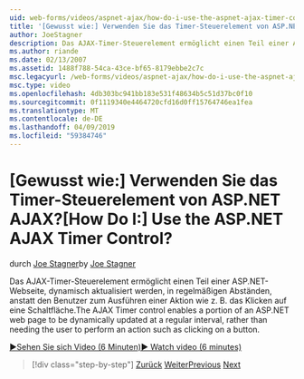 ```yaml
---
uid: web-forms/videos/aspnet-ajax/how-do-i-use-the-aspnet-ajax-timer-control
title: '[Gewusst wie:] Verwenden Sie das Timer-Steuerelement von ASP.NET AJAX? | Microsoft-Dokumentation'
author: JoeStagner
description: Das AJAX-Timer-Steuerelement ermöglicht einen Teil einer ASP.NET-Webseite in regelmäßigen Abständen, dynamisch aktualisiert werden anstatt der Benutzers zur Ausführung einer ein...
ms.author: riande
ms.date: 02/13/2007
ms.assetid: 1488f788-54ca-43ce-bf65-8179ebbe2c7c
msc.legacyurl: /web-forms/videos/aspnet-ajax/how-do-i-use-the-aspnet-ajax-timer-control
msc.type: video
ms.openlocfilehash: 4db303bc941bb183e531f48634b5c51d37bc0f10
ms.sourcegitcommit: 0f1119340e4464720cfd16d0ff15764746ea1fea
ms.translationtype: MT
ms.contentlocale: de-DE
ms.lasthandoff: 04/09/2019
ms.locfileid: "59384746"
---
```

# <a name="how-do-i-use-the-aspnet-ajax-timer-control"></a><span data-ttu-id="9b24a-104">[Gewusst wie:] Verwenden Sie das Timer-Steuerelement von ASP.NET AJAX?</span><span class="sxs-lookup"><span data-stu-id="9b24a-104">[How Do I:] Use the ASP.NET AJAX Timer Control?</span></span>

<span data-ttu-id="9b24a-105">durch [Joe Stagner](https://github.com/JoeStagner)</span><span class="sxs-lookup"><span data-stu-id="9b24a-105">by [Joe Stagner](https://github.com/JoeStagner)</span></span>

<span data-ttu-id="9b24a-106">Das AJAX-Timer-Steuerelement ermöglicht einen Teil einer ASP.NET-Webseite, dynamisch aktualisiert werden, in regelmäßigen Abständen, anstatt den Benutzer zum Ausführen einer Aktion wie z. B. das Klicken auf eine Schaltfläche.</span><span class="sxs-lookup"><span data-stu-id="9b24a-106">The AJAX Timer control enables a portion of an ASP.NET web page to be dynamically updated at a regular interval, rather than needing the user to perform an action such as clicking on a button.</span></span>

[<span data-ttu-id="9b24a-107">&#9654;Sehen Sie sich Video (6 Minuten)</span><span class="sxs-lookup"><span data-stu-id="9b24a-107">&#9654; Watch video (6 minutes)</span></span>](https://channel9.msdn.com/Blogs/ASP-NET-Site-Videos/how-do-i-use-the-aspnet-ajax-timer-control)

> [!div class="step-by-step"]
> <span data-ttu-id="9b24a-108">[Zurück](how-do-i-use-the-aspnet-ajax-roundedcorners-extender.md)
> [Weiter](how-do-i-implement-the-predictive-fetch-pattern-for-ajax.md)</span><span class="sxs-lookup"><span data-stu-id="9b24a-108">[Previous](how-do-i-use-the-aspnet-ajax-roundedcorners-extender.md)
[Next](how-do-i-implement-the-predictive-fetch-pattern-for-ajax.md)</span></span>
